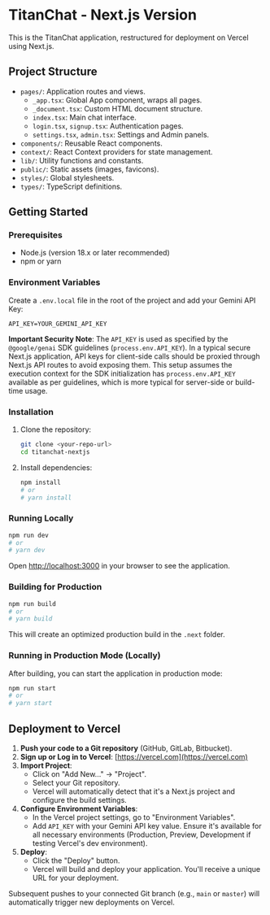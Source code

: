 
# TitanChat - Next.js Version

This is the TitanChat application, restructured for deployment on Vercel using Next.js.

## Project Structure

-   `pages/`: Application routes and views.
    -   `_app.tsx`: Global App component, wraps all pages.
    -   `_document.tsx`: Custom HTML document structure.
    -   `index.tsx`: Main chat interface.
    -   `login.tsx`, `signup.tsx`: Authentication pages.
    -   `settings.tsx`, `admin.tsx`: Settings and Admin panels.
-   `components/`: Reusable React components.
-   `context/`: React Context providers for state management.
-   `lib/`: Utility functions and constants.
-   `public/`: Static assets (images, favicons).
-   `styles/`: Global stylesheets.
-   `types/`: TypeScript definitions.

## Getting Started

### Prerequisites

-   Node.js (version 18.x or later recommended)
-   npm or yarn

### Environment Variables

Create a `.env.local` file in the root of the project and add your Gemini API Key:

```
API_KEY=YOUR_GEMINI_API_KEY
```

**Important Security Note**: The `API_KEY` is used as specified by the `@google/genai` SDK guidelines (`process.env.API_KEY`). In a typical secure Next.js application, API keys for client-side calls should be proxied through Next.js API routes to avoid exposing them. This setup assumes the execution context for the SDK initialization has `process.env.API_KEY` available as per guidelines, which is more typical for server-side or build-time usage.

### Installation

1.  Clone the repository:
    ```bash
    git clone <your-repo-url>
    cd titanchat-nextjs
    ```
2.  Install dependencies:
    ```bash
    npm install
    # or
    # yarn install
    ```

### Running Locally

```bash
npm run dev
# or
# yarn dev
```

Open [http://localhost:3000](http://localhost:3000) in your browser to see the application.

### Building for Production

```bash
npm run build
# or
# yarn build
```

This will create an optimized production build in the `.next` folder.

### Running in Production Mode (Locally)

After building, you can start the application in production mode:

```bash
npm run start
# or
# yarn start
```

## Deployment to Vercel

1.  **Push your code to a Git repository** (GitHub, GitLab, Bitbucket).
2.  **Sign up or Log in to Vercel**: [https://vercel.com](https://vercel.com)
3.  **Import Project**:
    *   Click on "Add New..." -> "Project".
    *   Select your Git repository.
    *   Vercel will automatically detect that it's a Next.js project and configure the build settings.
4.  **Configure Environment Variables**:
    *   In the Vercel project settings, go to "Environment Variables".
    *   Add `API_KEY` with your Gemini API key value. Ensure it's available for all necessary environments (Production, Preview, Development if testing Vercel's dev environment).
5.  **Deploy**:
    *   Click the "Deploy" button.
    *   Vercel will build and deploy your application. You'll receive a unique URL for your deployment.

Subsequent pushes to your connected Git branch (e.g., `main` or `master`) will automatically trigger new deployments on Vercel.
